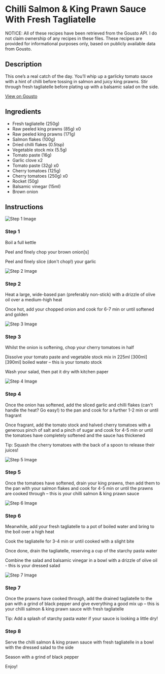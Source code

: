 # Chilli Salmon & King Prawn Sauce With Fresh Tagliatelle

NOTICE: All of these recipes have been retrieved from the Gousto API. I do not claim ownership of any recipes in these files. These recipes are provided for informational purposes only, based on publicly available data from Gousto.

## Description

This one’s a real catch of the day. You’ll whip up a garlicky tomato sauce with a hint of chilli before tossing in salmon and juicy king prawns. Stir through fresh tagliatelle before plating up with a balsamic salad on the side. 

[View on Gousto](https://www.gousto.co.uk/recipes/cookbook/chilli-salmon-king-prawn-sauce-with-fresh-tagliatelle)

## Ingredients

- Fresh tagliatelle (250g)
- Raw peeled king prawns (85g) x0
- Raw peeled king prawns (171g)
- Salmon flakes (100g)
- Dried chilli flakes (0.5tsp)
- Vegetable stock mix (5.5g)
- Tomato paste (16g)
- Garlic clove x2
- Tomato paste (32g) x0
- Cherry tomatoes (125g)
- Cherry tomatoes (250g) x0
- Rocket (50g)
- Balsamic vinegar (15ml)
- Brown onion

## Instructions

![Step 1 Image](https://production-media.gousto.co.uk/cms/recipe-step-image/step-1-1692958193007-x200.jpg)

### Step 1

Boil a full kettle

Peel and finely chop your brown onion[s]

Peel and finely slice (don't chop!) your garlic

![Step 2 Image](https://production-media.gousto.co.uk/cms/recipe-step-image/step-2-1692958196227-x200.jpg)

### Step 2

Heat a large, wide-based pan (preferably non-stick) with a drizzle of olive oil over a medium-high heat

Once hot, add your chopped onion and cook for 6-7 min or until softened and golden

![Step 3 Image](https://production-media.gousto.co.uk/cms/recipe-step-image/step-3-1692958199380-x200.jpg)

### Step 3

Whilst the onion is softening, chop your cherry tomatoes in half

Dissolve your tomato paste and vegetable stock mix in 225ml <span class="text-purple">[300ml]</span> <span class="text-danger">[390ml] </span>boiled water – this is your tomato stock

Wash your salad, then pat it dry with kitchen paper

![Step 4 Image](https://production-media.gousto.co.uk/cms/recipe-step-image/step-4-1692958202206-x200.jpg)

### Step 4

Once the onion has softened, add the sliced garlic and chilli flakes (can't handle the heat? Go easy!) to the pan and cook for a further 1-2 min or until fragrant

Once fragrant, add the tomato stock and halved cherry tomatoes with a generous pinch of salt and a pinch of sugar and cook for 4-5 min or until the tomatoes have completely softened and the sauce has thickened

Tip: Squash the cherry tomatoes with the back of a spoon to release their juices!

![Step 5 Image](https://production-media.gousto.co.uk/cms/recipe-step-image/step-5-1692958205342-x200.jpg)

### Step 5

Once the tomatoes have softened, drain your king prawns, then add them to the pan with your salmon flakes and cook for 4-5 min or until the prawns are cooked through – this is your chilli salmon & king prawn sauce

![Step 6 Image](https://production-media.gousto.co.uk/cms/recipe-step-image/step-6-1692958210830-x200.jpg)

### Step 6

Meanwhile, add your fresh tagliatelle to a pot of boiled water and bring to the boil over a high heat

Cook the tagliatelle for 3-4 min or until cooked with a slight bite

Once done, drain the tagliatelle, reserving a cup of the starchy pasta water

Combine the salad and balsamic vinegar in a bowl with a drizzle of<span class="text-danger"> </span>olive oil - this is your dressed salad

![Step 7 Image](https://production-media.gousto.co.uk/cms/recipe-step-image/step-7-1692958258116-x200.jpg)

### Step 7

Once the prawns have cooked through, add the drained tagliatelle to the pan with a grind of black pepper and give everything a good mix up – this is your chilli salmon & king prawn sauce with fresh tagliatelle

Tip: Add a splash of starchy pasta water if your sauce is looking a little dry!

### Step 8

Serve the chilli salmon & king prawn sauce with fresh tagliatelle in a bowl with the dressed salad to the side

Season with a grind of black pepper

Enjoy!

